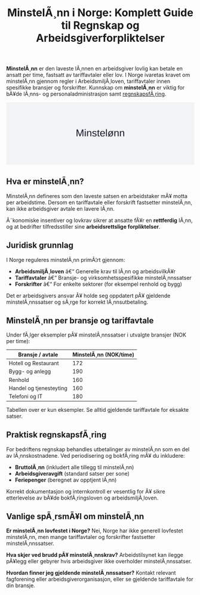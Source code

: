 ﻿---
title: "MinstelÃ¸nn i Norge: Komplett Guide til Regnskap og Arbeidsgiverforpliktelser"
meta_title: "MinstelÃ¸nn i Norge: Komplett Guide til Regnskap og Arbeidsgiverforpliktelser"
meta_description: '**MinstelÃ¸nn** er den laveste lÃ¸nnen en arbeidsgiver lovlig kan betale en ansatt per time, fastsatt av tariffavtaler eller lov. I Norge ivaretas kravet om min...'
slug: minstelonn
type: blog
layout: pages/single
---

**MinstelÃ¸nn** er den laveste lÃ¸nnen en arbeidsgiver lovlig kan betale en ansatt per time, fastsatt av tariffavtaler eller lov. I Norge ivaretas kravet om minstelÃ¸nn gjennom regler i ArbeidsmiljÃ¸loven, tariffavtaler innen spesifikke bransjer og forskrifter. Kunnskap om **minstelÃ¸nn** er viktig for bÃ¥de lÃ¸nns- og personaladministrasjon samt [regnskapsfÃ¸ring](/blogs/regnskap/hva-er-bokforing "Hva er BokfÃ¸ring? Komplett Guide til RegnskapsfÃ¸ring").

![MinstelÃ¸nn i Regnskap](minstelonn-image.svg)

## Hva er minstelÃ¸nn?

MinstelÃ¸nn defineres som den laveste satsen en arbeidstaker mÃ¥ motta per arbeidstime. Dersom en tariffavtale eller forskrift fastsetter minstelÃ¸nn, kan ikke arbeidsgiver avtale en lavere lÃ¸nn.

Ã˜konomiske insentiver og lovkrav sikrer at ansatte fÃ¥r en **rettferdig** lÃ¸nn, og at bedrifter tilfredsstiller sine **arbeidsrettslige forpliktelser**.

## Juridisk grunnlag

I Norge reguleres minstelÃ¸nn primÃ¦rt gjennom:

* **ArbeidsmiljÃ¸loven** â€“ Generelle krav til lÃ¸nn og arbeidsvilkÃ¥r
* **Tariffavtaler** â€“ Bransje- og virksomhetsspesifikke minstelÃ¸nnssatser
* **Forskrifter** â€“ For enkelte sektorer (for eksempel renhold og bygg)

Det er arbeidsgivers ansvar Ã¥ holde seg oppdatert pÃ¥ gjeldende minstelÃ¸nnssatser og sÃ¸rge for korrekt lÃ¸nnsutbetaling.

## MinstelÃ¸nn per bransje og tariffavtale

Under fÃ¸lger eksempler pÃ¥ minstelÃ¸nnssatser i utvalgte bransjer (NOK per time):

| Bransje / avtale         | MinstelÃ¸nn (NOK/time) |
|--------------------------|-----------------------|
| Hotell og Restaurant     | 172                   |
| Bygg- og anlegg          | 190                   |
| Renhold                  | 160                   |
| Handel og tjenesteyting  | 160                   |
| Telefoni og IT           | 180                   |

Tabellen over er kun eksempler. Se alltid gjeldende tariffavtale for eksakte satser.

## Praktisk regnskapsfÃ¸ring

For bedriftens regnskap behandles utbetalinger av minstelÃ¸nn som en del av lÃ¸nnskostnadene. Ved periodisering og bokfÃ¸ring mÃ¥ du inkludere:

* **BruttolÃ¸nn** (inkludert alle tillegg til minstelÃ¸nn)
* **Arbeidsgiveravgift** (standard satser per sone)
* **Feriepenger** (beregnet av opptjent lÃ¸nn)

Korrekt dokumentasjon og internkontroll er vesentlig for Ã¥ sikre etterlevelse av bÃ¥de bokfÃ¸ringsloven og arbeidsmiljÃ¸loven.

## Vanlige spÃ¸rsmÃ¥l om minstelÃ¸nn

**Er minstelÃ¸nn lovfestet i Norge?**
Nei, Norge har ikke generell lovfestet minstelÃ¸nn, men mange tariffavtaler og forskrifter fastsetter minstelÃ¸nnssatser.

**Hva skjer ved brudd pÃ¥ minstelÃ¸nnskrav?**
Arbeidstilsynet kan ilegge pÃ¥legg eller gebyrer hvis arbeidsgiver ikke overholder minstelÃ¸nnssatser.

**Hvordan finner jeg gjeldende minstelÃ¸nnssatser?**
Kontakt relevant fagforening eller arbeidsgiverorganisasjon, eller se gjeldende tariffavtale for din bransje.
